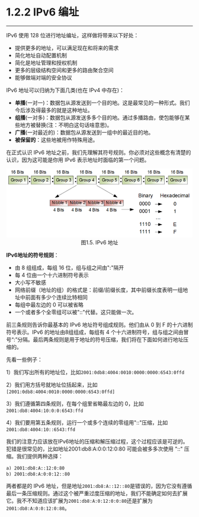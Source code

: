 # 1.2.2 IPv6 编址
------
IPv6 使用 128 位进行地址编址，这样做将带来以下好处：
* 提供更多的地址，可以满足现在和将来的需求
* 简化地址自动配置机制
* 简化是地址管理和授权机制
* 更多的层级结构空间和更多的路由聚合空间
* 能够做端对端的安全协议


IPv6 地址可以归纳为下面几类(也在 IPv4 中存在)：

* **单播**(一对一)：数据包从源发送到一个目的地。这是最常见的一种形式。我们今后涉及得最多的就是这种地址。
* **组播**(一对多)：数据包从源发送多多个目的地。通过多播路由，使包能够在某些地方被替换(注：不明白这句话啥意思)。
* **广播**(一对最近的)：数据包从源发送到一组中的最近目的地。
* **被保留的**：这些地被用作特殊用途。

在正式认识 IPv6 地址之前，我们先理解其符号规则。你必须对这些概念有清楚的认识，因为这可能是你用 IPv6 表示地址时面临的第一个问题。

<center><img src="images/iot_in_five_days/1/image010.png" /></center>
<center>图1.5. IPv6 地址</center>

**IPv6地址的符号规则**：
* 由 8 组组成，每组 16 位，组与组之间由":"隔开
* 每 4 位由一个十六进制符号表示
* 大小写不敏感
* 网络前缀（地址的组）的格式是：前缀/前缀长度，其中前缀长度表明一组地址中前面有多少个连续比特相同
* 每组中最左边的 0 可以被省略
* 一个或者多个全零组可以被"::"代替。这只能做一次。

前三条规则告诉你最基本的 IPv6 地址符号组成规则。他们由从 0 到 F 的十六进制符号表示。IPv6 的地址由8组组成，每组有 4 个十六进制符号，组与组之间由冒号“:”分隔。最后两条规则是用于地址的符号压缩，我们将在下面如何进行地址压缩的。

先看一些例子：

1）我们写出所有的地址位，比如```2001:0db8:4004:0010:0000:0000:6543:0ffd```

2）我们用方括号就地址位括起来，比如```[2001:0db8:4004:0010:0000:0000:6543:0ffd]```

3）我们遵循第四条规则，在每个组里省略最左边的 0，比如```2001:db8:4004:10:0:0:6543:ffd```

4）我们要用第五条规则，运行一个或多个连续的零组用"::"压缩，比如```2001:db8:4004:10::6543:ffd```

我们的注意力应该放在IPv6地址的压缩和解压缩过程，这个过程应该是可逆的。犯错是很常见的，比如地址2001:db8:A:0:0:12:0:80 可能会被多多次使用 "::" 压缩。我们提供两种选择：

	a) 2001:db8:A::12:0:80
    b) 2001:db8:A:0:0:12::80
两者都是的 IPv6 地址，但是地址```2001:db8:A::12::80```是错误的，因为它没有遵循最后一条压缩规则。通过这个被严重过度压缩的地址，我们不能确定如何去扩展它。我不不知道应该扩展为```2001:db8:A:0:12:0:0:80```还是扩展为```2001:db8:A:0:0:12:0:80```。